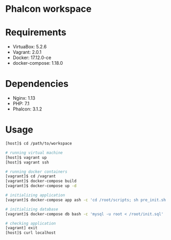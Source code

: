 Phalcon workspace
===


# Requirements

* VirtuaBox: 5.2.6
* Vagrant: 2.0.1
* Docker: 17.12.0-ce
* docker-compose: 1.18.0

# Dependencies

* Nginx: 1.13
* PHP: 7.1
* Phalcon: 3.1.2

# Usage

```bash
[host]$ cd /path/to/workspace

# running virtual machine
[host]$ vagrant up
[host]$ vagrant ssh

# running docker containers
[vagrant]$ cd /vagrant
[vagrant]$ docker-compose build
[vagrant]$ docker-compose up -d

# initializing application
[vagrant]$ docker-compose app ash -c 'cd /root/scripts; sh pre_init.sh'

# initializing database
[vagrant]$ docker-compose db bash -c 'mysql -u root < /root/init.sql'

# checking application
[vagrant] exit
[host]$ curl localhost
```
